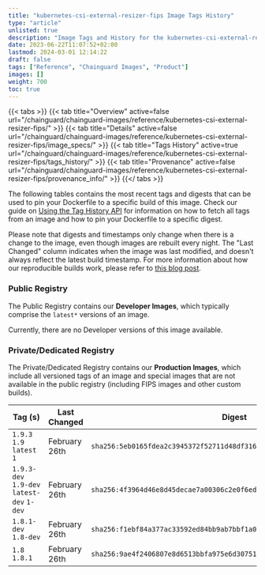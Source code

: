 ```yaml
---
title: "kubernetes-csi-external-resizer-fips Image Tags History"
type: "article"
unlisted: true
description: "Image Tags and History for the kubernetes-csi-external-resizer-fips Chainguard Image"
date: 2023-06-22T11:07:52+02:00
lastmod: 2024-03-01 12:14:22
draft: false
tags: ["Reference", "Chainguard Images", "Product"]
images: []
weight: 700
toc: true
---
```


{{< tabs >}}
{{< tab title="Overview" active=false url="/chainguard/chainguard-images/reference/kubernetes-csi-external-resizer-fips/" >}}
{{< tab title="Details" active=false url="/chainguard/chainguard-images/reference/kubernetes-csi-external-resizer-fips/image_specs/" >}}
{{< tab title="Tags History" active=true url="/chainguard/chainguard-images/reference/kubernetes-csi-external-resizer-fips/tags_history/" >}}
{{< tab title="Provenance" active=false url="/chainguard/chainguard-images/reference/kubernetes-csi-external-resizer-fips/provenance_info/" >}}
{{</ tabs >}}

The following tables contains the most recent tags and digests that can be used to pin your Dockerfile to a specific build of this image. Check our guide on [Using the Tag History API](/chainguard/chainguard-images/using-the-tag-history-api/) for information on how to fetch all tags from an image and how to pin your Dockerfile to a specific digest.

Please note that digests and timestamps only change when there is a change to the image, even though images are rebuilt every night. The "Last Changed" column indicates when the image was last modified, and doesn't always reflect the latest build timestamp. For more information about how our reproducible builds work, please refer to [this blog post](https://www.chainguard.dev/unchained/reproducing-chainguards-reproducible-image-builds).

### Public Registry
The Public Registry contains our **Developer Images**, which typically comprise the `latest*` versions of an image.

Currently, there are no Developer versions of this image available.

### Private/Dedicated Registry
The Private/Dedicated Registry contains our **Production Images**, which include all versioned tags of an image and special images that are not available in the public registry (including FIPS images and other custom builds).

| Tag (s)                                     | Last Changed  | Digest                                                                    |
|---------------------------------------------|---------------|---------------------------------------------------------------------------|
|  `1.9.3` `1.9` `latest` `1`                 | February 26th | `sha256:5eb0165fdea2c3945372f52711d48df3163e8a65f7be88979699b0651b4c134f` |
|  `1.9.3-dev` `1.9-dev` `latest-dev` `1-dev` | February 26th | `sha256:4f3964d46e8d45decae7a00306c2e0f6edc3ac8696a7f03eb9a8853ef7b0c498` |
|  `1.8.1-dev` `1.8-dev`                      | February 26th | `sha256:f1ebf84a377ac33592ed84bb9ab7bbf1a066b0a162706d0f3011d35a84ae3268` |
|  `1.8` `1.8.1`                              | February 26th | `sha256:9ae4f2406807e8d6513bbfa975e6d30751412f1df828aaef531a254f89478ddf` |

